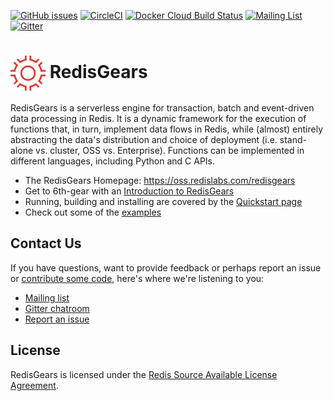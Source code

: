 [![GitHub issues](https://img.shields.io/github/release/RedisGears/RedisGears.svg?sort=semver)](https://github.com/RedisGears/RedisGears/releases)
[![CircleCI](https://circleci.com/gh/RedisGears/RedisGears/tree/master.svg?style=svg)](https://circleci.com/gh/RedisGears/RedisGears/tree/master)
[![Docker Cloud Build Status](https://img.shields.io/docker/cloud/build/redislabs/redisgears.svg)](https://hub.docker.com/r/redislabs/redisgears/builds/)
[![Mailing List](https://img.shields.io/badge/Mailing%20List-RedisGears-blue)](https://groups.google.com/forum/#!forum/redisgears)
[![Gitter](https://badges.gitter.im/RedisLabs/RedisGears.svg)](https://gitter.im/RedisLabs/RedisGears?utm_source=badge&utm_medium=badge&utm_campaign=pr-badge)

# <img src="docs/images/RedisGears.png" alt="logo" style="width: 2em; vertical-align: middle;"/> RedisGears

RedisGears is a serverless engine for transaction, batch and event-driven data processing in Redis. It is a dynamic framework for the execution of functions that, in turn, implement data flows in Redis, while (almost) entirely abstracting the data's distribution and choice of deployment  (i.e. stand-alone vs. cluster, OSS vs. Enterprise). Functions can be implemented in different languages, including Python and C APIs.

* The RedisGears Homepage: https://oss.redislabs.com/redisgears
* Get to 6th-gear with an [Introduction to RedisGears](https://oss.redislabs.com/redisgears/intro.html)
* Running, building and installing are covered by the [Quickstart page](https://oss.redislabs.com/redisgears/quickstart.html)
* Check out some of the [examples](https://oss.redislabs.com/redisgears/examples.html)

## Contact Us
If you have questions, want to provide feedback or perhaps report an issue or [contribute some code](https://cla-assistant.io/RedisGears/RedisGears), here's where we're listening to you:

  * [Mailing list](https://groups.google.com/forum/#!forum/redisgears)
  * [Gitter chatroom](https://badges.gitter.im/RedisLabs/RedisGears.svg)
  * [Report an issue](https://github.com/RedisGears/RedisGears/issues)

## License
RedisGears is licensed under the [Redis Source Available License Agreement](LICENSE).
